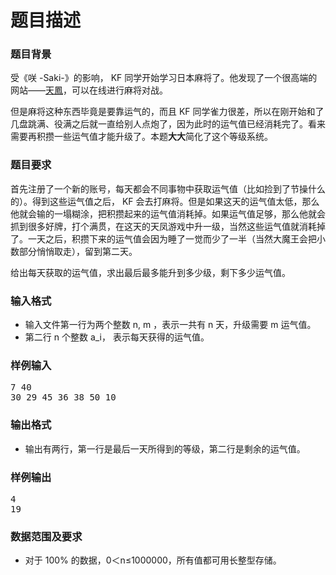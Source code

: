 # 题目描述


<!--
题目名称： 天凤
文件名称： tenhous
题目难度： 2
时间限制： 1 s
空间限制： 128 MiB
测试点数： 10
评测方法： 过滤换行回车
-->
<h3>
题目背景
</h3>
<p>
受《咲 -Saki-》的影响， KF 同学开始学习日本麻将了。他发现了一个很高端的网站——<a href="http://tenhou.net/" target="_blank">天鳳</a>，可以在线进行麻将对战。
</p>
<p>
但是麻将这种东西毕竟是要靠运气的，而且 KF 同学雀力很差，所以在刚开始和了几盘跳满、役满之后就一直给别人点炮了，因为此时的运气值已经消耗完了。看来需要再积攒一些运气值才能升级了。本题<strong>大大</strong>简化了这个等级系统。
</p>
<h3>
题目要求
</h3>
<p>
首先注册了一个新的账号，每天都会不同事物中获取运气值（比如捡到了节操什么的）。得到这些运气值之后， KF 会去打麻将。但是如果这天的运气值太低，那么他就会输的一塌糊涂，把积攒起来的运气值消耗掉。如果运气值足够，那么他就会抓到很多好牌，打个满贯，在这天的天凤游戏中升一级，当然这些运气值就消耗掉了。一天之后，积攒下来的运气值会因为睡了一觉而少了一半（当然大魔王会把小数部分悄悄取走），留到第二天。
</p>
<p>
给出每天获取的运气值，求出最后最多能升到多少级，剩下多少运气值。
</p>
<h3>
输入格式
</h3>
<ul>
<li>
输入文件第一行为两个整数 n, m ，表示一共有 n 天，升级需要 m 运气值。
</li>
<li>
第二行 n 个整数 a_i， 表示每天获得的运气值。
</li>
</ul>
<h3>
样例输入
</h3>
<pre>7 40
30 29 45 36 38 50 10</pre>
<h3>
输出格式
</h3>
<ul>
<li>
输出有两行，第一行是最后一天所得到的等级，第二行是剩余的运气值。
</li>
</ul>
<h3>
样例输出
</h3>
<pre>4
19</pre>
<h3>
数据范围及要求
</h3>
<ul>
<li>
对于 100% 的数据，0＜n≤1000000，所有值都可用长整型存储。
</li>
</ul>
